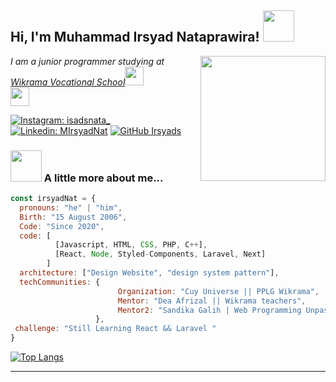 <h2> Hi, I'm Muhammad Irsyad Nataprawira! <img src="https://media.giphy.com/media/mGcNjsfWAjY5AEZNw6/giphy.gif" width="50"></h2>
<img align='right' " src="https://media.giphy.com/media/l3978y5HqiEtqupiM/giphy.gif" width="200">
<p><em> I am a junior programmer studying at <a href="http://">Wikrama Vocational School</a><img src="https://media.giphy.com/media/fYSnHlufseco8Fh93Z/giphy.gif" width="30"></br><img src="https://media.giphy.com/media/WUlplcMpOCEmTGBtBW/giphy.gif" width="30">   
</em></p>

[![Instagram: isadsnata_](https://img.shields.io/badge/-MIrsyadNat-fuchsia?style=flat-square&logo=Instagram&logoColor=white)](https://www.instagram.com/isadsnata_/)
[![Linkedin: MIrsyadNat](https://img.shields.io/badge/-MIrsyadNat-blue?style=flat-square&logo=Linkedin&logoColor=white&link=https://www.linkedin.com/in/muhammad-irsyad-nataprawira-830b83249/)](https://www.linkedin.com/in/muhammad-irsyad-nataprawira-830b83249/)
[![GitHub Irsyads](https://img.shields.io/github/followers/isadkang?label=follow&style=social)](https://github.com/isadkang)


### <img src="https://media.giphy.com/media/VgCDAzcKvsR6OM0uWg/giphy.gif" width="50"> A little more about me...  

```javascript
const irsyadNat = {
  pronouns: "he" | "him",
  Birth: "15 August 2006",
  Code: "Since 2020",
  code: [
          [Javascript, HTML, CSS, PHP, C++],
          [React, Node, Styled-Components, Laravel, Next]
        ]
  architecture: ["Design Website", "design system pattern"],
  techCommunities: {
                        Organization: "Cuy Universe || PPLG Wikrama",
                        Mentor: "Dea Afrizal || Wikrama teachers",
                        Mentor2: "Sandika Galih | Web Programming Unpas"
                   },
 challenge: "Still Learning React && Laravel "
}
```
[![Top Langs](https://github-readme-stats.vercel.app/api/top-langs/?username=isadkang&layout=donut)](https://github.com/isadkang/github-readme-stats)

---


